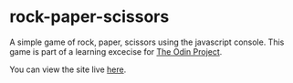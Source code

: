 # rock-paper-scissors
A simple game of rock, paper, scissors using the javascript console. This game is part of a learning excecise for [The Odin Project](https://www.theodinproject.com/about).

You can view the site live [here](https://rocket226.github.io/rock-paper-scissors/).